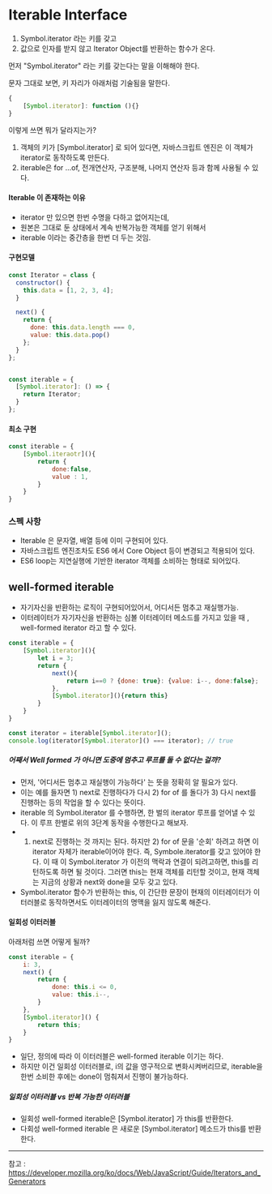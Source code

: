 # Iterable Interface

1. Symbol.iterator 라는 키를 갖고
2. 값으로 인자를 받지 않고 Iterator Object를 반환하는 함수가 온다. 



먼저 "Symbol.iterator" 라는 키를 갖는다는 말을 이해해야 한다. 

문자 그대로 보면, 키 자리가 아래처럼 기술됨을 말한다. 

```javascript
{
    [Symbol.iterator]: function (){}
}
```

이렇게 쓰면 뭐가 달라지는가?

1. 객체의 키가 [Symbol.iterator] 로 되어 있다면, 자바스크립트 엔진은 이 객체가 iterator로 동작하도록 만든다.
2. iterable은 for ...of, 전개연산자, 구조분해, 나머지 연산자 등과 함께 사용될 수 있다.



#### Iterable 이 존재하는 이유

- iterator 만 있으면 한번 수명을 다하고 없어지는데,
- 원본은 그대로 둔 상태에서 계속 반복가능한 객체를 얻기 위해서
- iterable 이라는 중간층을 한번 더 두는 것임.



#### 구현모델

```javascript
const Iterator = class {
  constructor() {
    this.data = [1, 2, 3, 4];
  }

  next() {
    return {
      done: this.data.length === 0,
      value: this.data.pop()
    };
  }
};


const iterable = {
  [Symbol.iterator]: () => {
    return Iterator;
  }
};
```



#### 최소 구현 

```javascript
const iterable = {
    [Symbol.iteraotr](){
        return {
            done:false,
            value : 1,
        }
    }
}
```



### 스펙 사항

- Iterable 은 문자열, 배열 등에 이미 구현되어 있다. 
- 자바스크립트 엔진조차도 ES6 에서 Core Object 등이 변경되고 적용되어 있다. 
- ES6 loop는 지연실행에 기반한 iterator 객체를 소비하는 형태로 되어있다. 



## well-formed iterable

- 자기자신을 반환하는 로직이 구현되어있어서, 어디서든 멈추고 재실행가능.
- 이터레이터가 자기자신을 반환하는 심볼 이터레이터 메소드를 가지고 있을 때 , well-formed iterator 라고 할 수 있다.

```javascript
const iterable = {
    [Symbol.iterator](){
        let i = 3;
        return {
            next(){
                return i==0 ? {done: true}: {value: i--, done:false};
            },
            [Symbol.iterator](){return this}
        }
    }
}

const iterator = iterable[Symbol.iterator]();
console.log(iterator[Symbol.iterator]() === iterator); // true
```

##### 어째서 Well formed 가 아니면 도중에 멈추고 루프를 돌 수 없다는 걸까?

- 먼저, '어디서든 멈추고 재실행이 가능하다' 는 뜻을 정확히 알 필요가 있다.  
- 이는 예를 들자면 1) next로 진행하다가 다시 2) for of 를 돌다가 3) 다시 next를 진행하는 등의 작업을 할 수 있다는 뜻이다. 
- iterable 의 Symbol.iterator 를 수행하면, 한 벌의 iterator 루프를 얻어낼 수 있다. 이 루프 한벌로 위의 3단계 동작을 수행한다고 해보자. 
- 1) next로 진행하는 것 까지는 된다. 하지만 2) for of 문을 '순회' 하려고 하면 이 iterator 자체가 iterable이어야 한다. 즉, Symbole.iterator를 갖고 있어야 한다. 이 때 이 Symbol.iterator 가 이전의 맥락과 연결이 되려고하면, this를 리턴하도록 하면 될 것이다. 그러면 this는 현재 객체를 리턴할 것이고, 현재 객체는 지금의 상황과 next와 done을 모두 갖고 있다. 
- Symbol.iterator 함수가 반환하는 this, 이 간단한 문장이 현재의 이터레이터가 이터러블로 동작하면서도 이터레이터의 명맥을 잃지 않도록 해준다.



#### 일회성 이터러블

아래처럼 쓰면 어떻게 될까?

```javascript
const iterable = {
    i: 3,
    next() {
        return {
            done: this.i <= 0,
            value: this.i--,
        }
    },
    [Symbol.iterator]() {
        return this;
    }
}
```

- 일단, 정의에 따라 이 이터러블은 well-formed iterable 이기는 하다. 
- 하지만 이건 일회성 이터러블로, i의 값을 영구적으로 변화시켜버리므로, iterable을 한번 소비한 후에는 done이 멈춰져서 진행이 불가능하다.



##### 일회성 이터러블 vs 반복 가능한 이터러블

- 일회성 well-formed iterable은 [Symbol.iterator] 가 this를 반환한다. 
- 다회성 well-formed iterable 은 새로운 [Symbol.iterator] 메소드가 this를 반환한다.



---

참고 : https://developer.mozilla.org/ko/docs/Web/JavaScript/Guide/Iterators_and_Generators